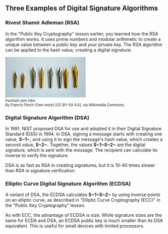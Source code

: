 ## Three Examples of Digital Signature Algorithms

### Rivest Shamir Adleman (RSA) 
In the "Public Key Cryptography" lesson earlier, you learned how the RSA algorithm works. It uses prime numbers and modular arithmetic to create a unique value between a public key and your private key. The RSA algorithm can be applied to the hash value, creating a digital signature. 


<figure class="snippetimg" style="margin: 0 auto;width:100%">
  <img src=".guides/img/Nibs.jpg" alt="https://commons.wikimedia.org/wiki/File% Fountain pen nibs.By Francis Flinch (Own work) [CC BY-SA 4.0], via Wikimedia Commons.">
  <figcaption style="font-size: 0.8em; text-align: left;">Fountain pen nibs.
<br>
By Francis Flinch (Own work) [CC BY-SA 4.0], via Wikimedia Commons.</figcaption>
</figure>

### Digital Signature Algorithm (DSA) 
In 1991, NIST proposed DSA for use and adopted it in their Digital Signature Standard (DSS) in 1994. In DSA, signing a message starts with creating one value, **S~1~,** and using it to sign the message's hash value, which creates a second value, **S~2~.** Together, the values **S~1~S~2~** are the digital signature, which is sent with the message. The recipient can calculate its inverse to verify the signature.

DSA is as fast as RSA in creating signatures, but it is 10-40 times slower than RSA in signature verification.


### Elliptic Curve Digital Signature Algorithm (ECDSA)
A variant of DSA, the ECDSA calculates **S~1~S~2~** by using inverse points on an elliptic curve, as described in "Elliptic Curve Cryptography (ECC)" in the "Public Key Cryptography" lesson.  

As with ECC, the advantage of ECDSA is size. While signature sizes are the same for ECDA and DSA, an ECDSA public key is much smaller than its DSA equivalent. This is useful for small devices with limited processors.